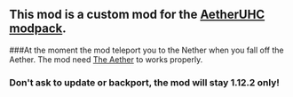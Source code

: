 ## This mod is a custom mod for the [AetherUHC modpack](https://www.curseforge.com/minecraft/modpacks/aetheruhc).
###At the moment the mod teleport you to the Nether when you fall off the Aether.
The mod need [The Aether](https://www.curseforge.com/minecraft/mc-mods/the-aether) to works properly.

### Don't ask to update or backport, the mod will stay 1.12.2 only!
